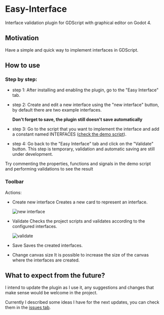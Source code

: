 # Easy-Interface

Interface validation plugin for GDScript with graphical editor on Godot 4.

## Motivation
Have a simple and quick way to implement interfaces in GDScript.

## How to use

### Step by step:
- step 1: After installing and enabling the plugin, go to the "Easy Interface" tab.
- step 2: Create and edit a new interface using the "new interface" button, by default there are two example interfaces.
  
  **Don't forget to save, the plugin still doesn't save automatically**
- step 3: Go to the script that you want to implement the interface and add a constant named INTERFACES ([check the demo script](https://github.com/LucasArusiewicz/Easy-Interface/blob/main/demo.gd)).
- step 4: Go back to the "Easy Interface" tab and click on the "Validate" button. This step is temporary, validation and automatic saving are still under development.

Try commenting the properties, functions and signals in the demo script and performing validations to see the result


### Toolbar

Actions:
- Create new interface
  Creates a new card to represent an interface.
  
  ![new interface](https://github.com/LucasArusiewicz/Easy-Interface/assets/13992129/7f91a58e-7613-40b2-94c9-ce8cb9726701)

- Validate
  Checks the project scripts and validates according to the configured interfaces.
  
  ![validate](https://github.com/LucasArusiewicz/Easy-Interface/assets/13992129/10d23ef0-5204-4144-9329-b90a700838ec)
  
- Save
  Saves the created interfaces.
  
- Change canvas size
  It is possible to increase the size of the canvas where the interfaces are created.


## What to expect from the future?
I intend to update the plugin as I use it, any suggestions and changes that make sense would be welcome in the project.

Currently I described some ideas I have for the next updates, you can check them in the [issues tab](https://github.com/LucasArusiewicz/Easy-Interface/issues).

